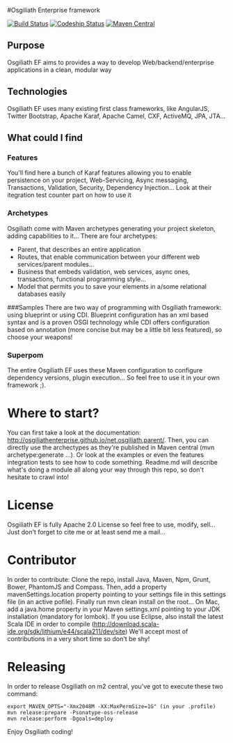 #Osgiliath Enterprise framework

[![Build Status](https://travis-ci.org/OsgiliathEnterprise/net.osgiliath.parent.svg?branch=master)](https://travis-ci.org/OsgiliathEnterprise/net.osgiliath.parent)
[![Codeship Status](https://codeship.io/projects/642d0130-f74b-0131-9906-6abae1c59881/status?branch=master)](https://codeship.com/projects/28581)
[![Maven Central](https://maven-badges.herokuapp.com/maven-central/net.osgiliath/net.osgiliath.parent/badge.svg?style=flat)](https://maven-badges.herokuapp.com/maven-central/net.osgiliath/net.osgiliath.parent)

## Purpose

Osgiliath EF aims to provides a way to develop Web/backend/enterprise applications in a clean, modular way

## Technologies

Osgiliath EF uses many existing first class frameworks, like AngularJS, Twitter Bootstrap, Apache Karaf, Apache Camel, CXF, ActiveMQ, JPA, JTA...

## What could I find

### Features
You'll find here a bunch of Karaf features allowing you to enable persistence on your project, Web-Servicing, Async messaging, Transactions, Validation, Security, Dependency Injection...
Look at their itegration test counter part on how to use it

### Archetypes
Osgiliath come with Maven archetypes generating your project skeleton, adding capabilities to it...
There are four archetypes: 
* Parent, that describes an entire application
* Routes, that enable communication between your different web services/parent modules...
* Business that embeds validation, web services, async ones, transactions, functional programming style...
* Model that permits you to save your elements in a/some relational databases easily

###Samples
There are two way of programming with Osgiliath framework: using blueprint or using CDI.
Blueprint configuration has an xml based syntax and is a proven OSGI technology while CDI offers configuration based on annotation (more concise but may be a little bit less featured), so choose your weapons!

### Superpom
The entire Osgiliath EF uses these Maven configuration to configure dependency versions, plugin execution... So feel free to use it in your own framework ;).

# Where to start?

You can first take a look at the documentation: http://osgiliathenterprise.github.io/net.osgiliath.parent/.
Then, you can directly use the archectypes as they're published in Maven central (mvn archetype:generate ...).
Or look at the examples or even the features integration tests to see how to code something.
Readme.md will describe what's doing a module all along your way through this repo, so don't hesitate to crawl into!


# License

Osgiliath EF is fully Apache 2.0 License so feel free to use, modify, sell... Just don't forget to cite me or at least send me a mail...


# Contributor
In order to contribute: Clone the repo, install Java, Maven, Npm, Grunt, Bower, PhantomJS and Compass.
Then, add a property mavenSettings.location property pointing to your settings file in this settings file (in an active pofile).
Finally run mvn clean install on the root...
On Mac, add a java.home property in your Maven settings.xml pointing to your JDK installation (mandatory for lombok).
If you use Eclipse, also install the latest Scala IDE in order to compile (http://download.scala-ide.org/sdk/lithium/e44/scala211/dev/site)
We'll accept most of contributions in a very short time so don't be shy!

# Releasing
In order to release Osgiliath on m2 central, you've got to execute these two command:

```
export MAVEN_OPTS="-Xmx2048M -XX:MaxPermSize=1G" (in your .profile)
mvn release:prepare -Psonatype-oss-release
mvn release:perform -Dgoals=deploy
```


Enjoy Osgiliath coding!
